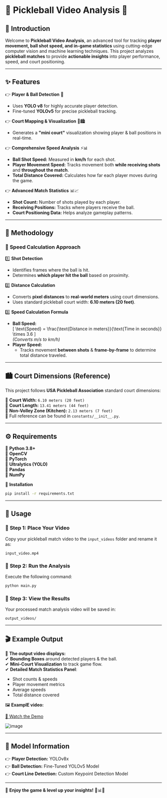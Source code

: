 # 🏓 Pickleball Video Analysis 🎥  

## 📌 Introduction  

Welcome to **Pickleball Video Analysis**, an advanced tool for tracking **player movement, ball shot speed, and in-game statistics** using cutting-edge computer vision and machine learning techniques. This project analyzes **pickleball matches** to provide **actionable insights** into player performance, speed, and court positioning.  

---

## ✨ Features  

👉 **Player & Ball Detection** 🎯  
- Uses **YOLO v8** for highly accurate player detection.  
- Fine-tuned **YOLOv5** for precise pickleball tracking.  

👉 **Court Mapping & Visualization** 🎾🏙️  
- Generates a **"mini court"** visualization showing player & ball positions in real-time.  

👉 **Comprehensive Speed Analysis** ⚡📊  
- **Ball Shot Speed:** Measured in **km/h** for each shot.  
- **Player Movement Speed:** Tracks movement both **while receiving shots** and **throughout the match**.  
- **Total Distance Covered:** Calculates how far each player moves during the game.  

👉 **Advanced Match Statistics** 📊📈  
- **Shot Count:** Number of shots played by each player.  
- **Receiving Positions:** Tracks where players receive the ball.  
- **Court Positioning Data:** Helps analyze gameplay patterns.  

---

## 🔬 Methodology  

### 🏃️ **Speed Calculation Approach**  
1️⃣ **Shot Detection**  
   - Identifies frames where the ball is hit.  
   - Determines **which player hit the ball** based on proximity.  

2️⃣ **Distance Calculation**  
   - Converts **pixel distances** to **real-world meters** using court dimensions.  
   - Uses standard pickleball court width: **6.10 meters (20 feet)**.  

3️⃣ **Speed Calculation Formula**  
   - **Ball Speed:**  
     \[
     \text{Speed} = \frac{\text{Distance in meters}}{\text{Time in seconds}} \times 3.6
     \]  
     *(Converts m/s to km/h)*  
   - **Player Speed:**  
     - Tracks movement **between shots** & **frame-by-frame** to determine total distance traveled.  

---

## 🏙️ Court Dimensions (Reference)  

This project follows **USA Pickleball Association** standard court dimensions:  

📌 **Court Width:** `6.10 meters (20 feet)`  
📌 **Court Length:** `13.41 meters (44 feet)`  
📌 **Non-Volley Zone (Kitchen):** `2.13 meters (7 feet)`  
📌 Full reference can be found in `constants/__init__.py`.  

---

## ⚙️ Requirements  

📌 **Python 3.8+**  
📌 **OpenCV**  
📌 **PyTorch**  
📌 **Ultralytics (YOLO)**  
📌 **Pandas**  
📌 **NumPy**  

🔧 **Installation**  
```bash
pip install -r requirements.txt
```

---

## 🚀 Usage  

### 🔹 **Step 1:** Place Your Video  
Copy your pickleball match video to the `input_videos` folder and rename it as:  
```plaintext
input_video.mp4
```

### 🔹 **Step 2:** Run the Analysis  
Execute the following command:  
```bash
python main.py
```

### 🔹 **Step 3:** View the Results  
Your processed match analysis video will be saved in:  
```plaintext
output_videos/
```

---

## 🎬 Example Output  

🔹 **The output video displays:**  
✔ **Bounding Boxes** around detected players & the ball.  
✔ **Mini-Court Visualization** to track game flow.  
✔ **Detailed Match Statistics Panel**:  
  - Shot counts & speeds  
  - Player movement metrics  
  - Average speeds  
  - Total distance covered  

🖼️ **ExamplE video:**  

[🎥 Watch the Demo](https://github.com/arivsssss/pickleball_video_analysis/blob/main/ezyZip.mp4)



![image](https://github.com/user-attachments/assets/8f9216b8-97da-450a-869f-4799a75fd4de)

---

## 🧪 Model Information  

👉 **Player Detection:** YOLOv8x  
👉 **Ball Detection:** Fine-Tuned YOLOv5 Model  
👉 **Court Line Detection:** Custom Keypoint Detection Model  

---

💚 **Enjoy the game & level up your insights!** 🏓📊🔥

